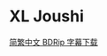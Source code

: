 # XL Joushi

[简繁中文 BDRip 字幕下载](https://github.com/Nekomoekissaten-SUB/Nekomoekissaten-Storage/releases/download/subtitle_pkg/XL-Joushi_BD_zho.7z)
